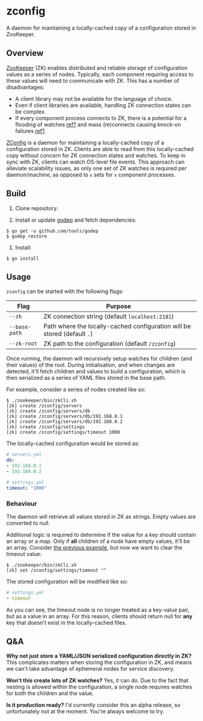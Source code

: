 # zconfig

A daemon for maintaining a locally-cached copy of a configuration stored in ZooKeeper.

## Overview

[ZooKeeper](http://zookeeper.apache.org/) (ZK) enables distributed and reliable storage of configuration values as a series of nodes. Typically, each component requiring access to these values will need to communicate with ZK. This has a number of disadvantages:

* A client library may not be available for the language of choice.
* Even if client libraries are available, handling ZK connection states can be complex.
* If every component process connects to ZK, there is a potential for a flooding of watches [ref?](#) and mass (re)connects causing knock-on failures [ref?](#).

[ZConfig](https://github.com/itszootime/zconfig) is a daemon for maintaining a locally-cached copy of a configuration stored in ZK. Clients are able to read from this locally-cached copy without concern for ZK connection states and watches. To keep in sync with ZK, clients can watch OS-level file events. This approach can alleviate scalability issues, as only one set of ZK watches is required per daemon/machine, as opposed to `x` sets for `x` component processes.

## Build

1. Clone repository.

1. Install or update [godep](https://github.com/tools/godep) and fetch dependencies:

  ```
  $ go get -u github.com/tools/godep
  $ godep restore
  ```

1. Install:

  ```
  $ go install
  ```

## Usage

`zconfig` can be started with the following flags:

Flag          | Purpose
--------------|----------
`--zk`        | ZK connection string (default `localhost:2181`)
`--base-path` | Path where the locally-cached configuration will be stored (default `.`)
`--zk-root`   | ZK path to the configuration (default `/zconfig`)

Once running, the daemon will recursively setup watches for children (and their values) of the root. During initialisation, and when changes are detected, it'll fetch children and values to build a configuration, which is then serialized as a series of YAML files stored in the base path.

For example, consider a series of nodes created like so:

```
$ ./zookeeper/bin/zkCli.sh
[zk] create /zconfig/servers
[zk] create /zconfig/servers/db
[zk] create /zconfig/servers/db/192.168.0.1
[zk] create /zconfig/servers/db/192.168.0.2
[zk] create /zconfig/settings
[zk] create /zconfig/settings/timeout 1000
```

The locally-cached configuration would be stored as:

```yaml
# servers.yml
db:
- 192.168.0.1
- 192.168.0.2
```

```yaml
# settings.yml
timeout: "1000"
```

### Behaviour

The daemon will retrieve all values stored in ZK as strings. Empty values are converted to null.

Additional logic is required to determine if the value for a key should contain an array or a map. Only if **all** children of a node have empty values, it'll be an array. Consider [the previous example](#usage), but now we want to clear the timeout value:

```
$ ./zookeeper/bin/zkCli.sh
[zk] set /zconfig/settings/timeout ""
```

The stored configuration will be modified like so:

```yaml
# settings.yml
- timeout
```

As you can see, the timeout node is no longer treated as a key-value pair, but as a value in an array. For this reason, clients should return null for **any** key that doesn't exist in the locally-cached files.

## Q&A

**Why not just store a YAML/JSON serialized configuration directly in ZK?**
This complicates matters when storing the configuration in ZK, and means we can't take advantage of ephemeral nodes for service discovery.

**Won't this create lots of ZK watches?**
Yes, it can do. Due to the fact that nesting is allowed within the configuration, a single node requires watches for both the children and the value.

**Is it production ready?**
I'd currently consider this an alpha release, so unfortunately not at the moment. You're always welcome to try.
